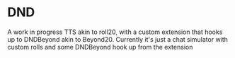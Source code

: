 # DND

A work in progress TTS akin to roll20, with a custom extension that hooks up to DNDBeyond akin to Beyond20. Currently it's just a chat simulator with custom rolls and some DNDBeyond hook up from the extension
